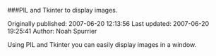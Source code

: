 ###PIL and Tkinter to display images.

Originally published: 2007-06-20 12:13:56
Last updated: 2007-06-20 19:25:41
Author: Noah Spurrier

Using PIL and Tkinter you can easily display images in a window.
